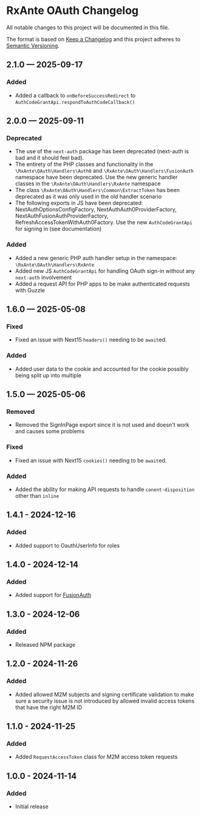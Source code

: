 # RxAnte OAuth Changelog

All notable changes to this project will be documented in this file.

The format is based on [Keep a Changelog](http://keepachangelog.com/en/1.0.0/)
and this project adheres to [Semantic Versioning](http://semver.org/spec/v2.0.0.html).

## 2.1.0 — 2025-09-17
### Added
- Added a callback to `onBeforeSuccessRedirect` to `AuthCodeGrantApi.respondToAuthCodeCallback()`

## 2.0.0 — 2025-09-11
### Deprecated
- The use of the `next-auth` package has been deprecated (next-auth is bad and it should feel bad).
- The entirety of the PHP classes and functionality in the `\RxAnte\OAuth\Handlers\Auth0` and `\RxAnte\OAuth\Handlers\FusionAuth` namespace have been deprecated. Use the new generic handler classes in the `\RxAnte\OAuth\Handlers\RxAnte` namespace
- The class `\RxAnte\OAuth\Handlers\Common\ExtractToken` has been deprecated as it was only used in the old handler scenario
- The following exports in JS have been deprecated: NextAuthOptionsConfigFactory, NextAuthAuth0ProviderFactory, NextAuthFusionAuthProviderFactory, RefreshAccessTokenWithAuth0Factory. Use the new `AuthCodeGrantApi` for signing in (see documentation)
### Added
- Added a new generic PHP auth handler setup in the namespace: `\RxAnte\OAuth\Handlers\RxAnte`
- Added new JS `AuthCodeGrantApi` for handling OAuth sign-in without any `next-auth` involvement
- Added a request API for PHP apps to be make authenticated requests with Guzzle

## 1.6.0 — 2025-05-08
### Fixed
- Fixed an issue with Next15 `headers()` needing to be `await`ed.
### Added
- Added user data to the cookie and accounted for the cookie possibly being split up into multiple

## 1.5.0 — 2025-05-06
### Removed
- Removed the SignInPage export since it is not used and doesn't work and causes some problems
### Fixed
- Fixed an issue with Next15 `cookies()` needing to be `await`ed.
### Added
- Added the ability for making API requests to handle `conent-disposition` other than `inline`

## 1.4.1 - 2024-12-16
### Added
- Added support to OauthUserInfo for roles

## 1.4.0 - 2024-12-14
### Added
- Added support for [FusionAuth](https://fusionauth.io)

## 1.3.0 - 2024-12-06
### Added
- Released NPM package

## 1.2.0 - 2024-11-26
### Added
- Added allowed M2M subjects and signing certificate validation to make sure a security issue is not introduced by allowed invalid access tokens that have the right M2M ID

## 1.1.0 - 2024-11-25
### Added
- Added `RequestAccessToken` class for M2M access token requests

## 1.0.0 - 2024-11-14
### Added
- Initial release

